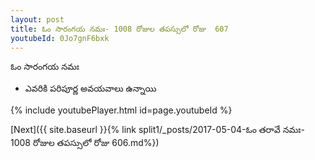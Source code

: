 ```yaml
---
layout: post
title: ఓం సారంగయ నమః- 1008 రోజుల తపస్సులో రోజు  607
youtubeId: 0Jo7gnF6bxk
---
```

 
 
 ఓం సారంగయ నమః  
 
 -  ఎవరికి పరిపూర్ణ అవయవాలు ఉన్నాయి 
 
  
 
  
 
 
 
 
 
 


{% include youtubePlayer.html id=page.youtubeId %}
 
[Next]({{ site.baseurl }}{% link  split1/_posts/2017-05-04-ఓం తరావే నమః- 1008 రోజుల తపస్సులో రోజు  606.md%})
 
